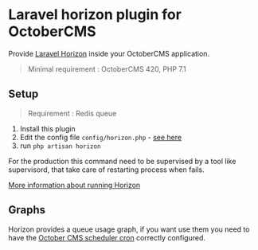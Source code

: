 Laravel horizon plugin for OctoberCMS
=
Provide [Laravel Horizon](https://horizon.laravel.com/) inside your OctoberCMS application.

> Minimal requirement : OctoberCMS 420, PHP 7.1

## Setup
> Requirement : Redis queue

1. Install this plugin
2. Edit the config file `config/horizon.php` - [see here](https://divinglaravel.com/horizon/before-the-dive)
3. run `php artisan horizon`

For the production this command need to be supervised by a tool like supervisord, that take care of restarting process when fails.

[More information about running Horizon](https://laravel.com/docs/master/horizon#running-horizon)
## Graphs
Horizon provides a queue usage graph, if you want use them you need to have the [October CMS scheduler cron](http://octobercms.com/docs/setup/installation#crontab-setup)  correctly configured.